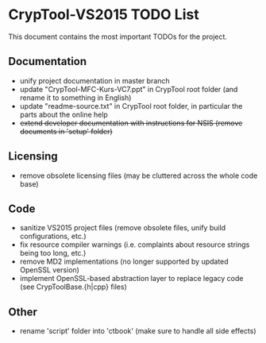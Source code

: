 # CrypTool-VS2015 TODO List

This document contains the most important TODOs for the project.

## Documentation

- unify project documentation in master branch
- update "CrypTool-MFC-Kurs-VC7.ppt" in CrypTool root folder (and rename it to something in English)
- update "readme-source.txt" in CrypTool root folder, in particular the parts about the online help
- ~~extend developer documentation with instructions for NSIS (remove documents in 'setup' folder)~~

## Licensing

- remove obsolete licensing files (may be cluttered across the whole code base)

## Code

- sanitize VS2015 project files (remove obsolete files, unify build configurations, etc.)
- fix resource compiler warnings (i.e. complaints about resource strings being too long, etc.)
- remove MD2 implementations (no longer supported by updated OpenSSL version)
- implement OpenSSL-based abstraction layer to replace legacy code (see CrypToolBase.{h|cpp} files)

## Other

- rename 'script' folder into 'ctbook' (make sure to handle all side effects)
